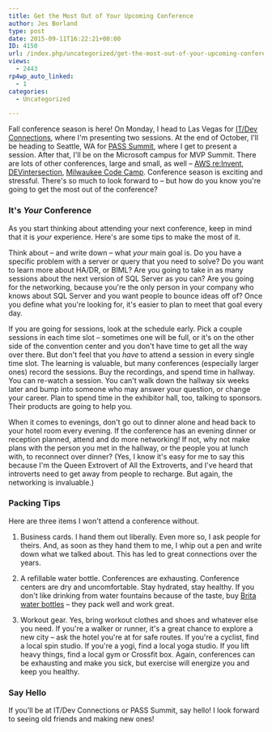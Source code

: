 ```yaml
---
title: Get the Most Out of Your Upcoming Conference
author: Jes Borland
type: post
date: 2015-09-11T16:22:21+00:00
ID: 4150
url: /index.php/uncategorized/get-the-most-out-of-your-upcoming-conference/
views:
  - 2443
rp4wp_auto_linked:
  - 1
categories:
  - Uncategorized

---
```

Fall conference season is here! On Monday, I head to Las Vegas for <a href="http://www.devconnections.com/" target="_blank">IT/Dev Connections</a>, where I'm presenting two sessions. At the end of October, I'll be heading to Seattle, WA for <a href="http://sqlpass.org/summit/2015" target="_blank">PASS Summit</a>, where I get to present a session. After that, I'll be on the Microsoft campus for MVP Summit. There are lots of other conferences, large and small, as well &#8211; <a href="https://reinvent.awsevents.com/" target="_blank">AWS re:Invent</a>, <a href="https://devintersection.com/" target="_blank">DEVintersection</a>, <a href="http://www.eventbrite.com/e/milwaukee-code-camp-2015-registration-17524135160" target="_blank">Milwaukee Code Camp</a>. Conference season is exciting and stressful. There's so much to look forward to &#8211; but how do you know you're going to get the most out of the conference?

### It's _Your_ Conference

As you start thinking about attending your next conference, keep in mind that it is _your_ experience. Here's are some tips to make the most of it.

Think about &#8211; and write down &#8211; what _your_ main goal is. Do you have a specific problem with a server or query that you need to solve? Do you want to learn more about HA/DR, or BIML? Are you going to take in as many sessions about the next version of SQL Server as you can? Are you going for the networking, because you're the only person in your company who knows about SQL Server and you want people to bounce ideas off of? Once you define what you're looking for, it's easier to plan to meet that goal every day.

If you are going for sessions, look at the schedule early. Pick a couple sessions in each time slot &#8211; sometimes one will be full, or it's on the other side of the convention center and you don't have time to get all the way over there. But don't feel that you _have_ to attend a session in every single time slot. The learning is valuable, but many conferences (especially larger ones) record the sessions. Buy the recordings, and spend time in hallway. You can re-watch a session. You can't walk down the hallway six weeks later and bump into someone who may answer your question, or change your career. Plan to spend time in the exhibitor hall, too, talking to sponsors. Their products are going to help you.

When it comes to evenings, don't go out to dinner alone and head back to your hotel room every evening. If the conference has an evening dinner or reception planned, attend and do more networking! If not, why not make plans with the person you met in the hallway, or the people you at lunch with, to reconnect over dinner? (Yes, I know it's easy for me to say this because I'm the Queen Extrovert of All the Extroverts, and I've heard that introverts need to get away from people to recharge. But again, the networking is invaluable.)

### Packing Tips

Here are three items I won't attend a conference without.

1. Business cards. I hand them out liberally. Even more so, I ask people for theirs. And, as soon as they hand them to me, I whip out a pen and write down what we talked about. This has led to great connections over the years.

2. A refillable water bottle. Conferences are exhausting. Conference centers are dry and uncomfortable. Stay hydrated, stay healthy. If you don't like drinking from water fountains because of the taste, buy <a href="http://www.amazon.com/Brita-Sport-Filter-Bottle-Violet/dp/B00STSIHXC/ref=sr_1_4?ie=UTF8&qid=1441986790&sr=8-4&keywords=brita+water+bottle" target="_blank">Brita water bottles</a> &#8211; they pack well and work great.

3. Workout gear. Yes, bring workout clothes and shoes and whatever else you need. If you're a walker or runner, it's a great chance to explore a new city &#8211; ask the hotel you're at for safe routes. If you're a cyclist, find a local spin studio. If you're a yogi, find a local yoga studio. If you lift heavy things, find a local gym or Crossfit box. Again, conferences can be exhausting and make you sick, but exercise will energize you and keep you healthy.

### Say Hello

If you'll be at IT/Dev Connections or PASS Summit, say hello! I look forward to seeing old friends and making new ones!